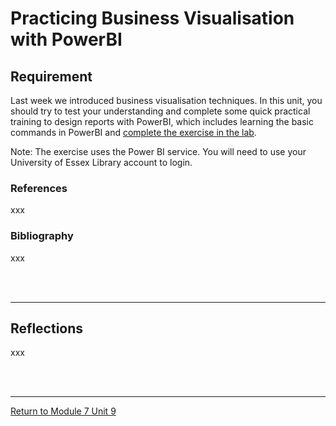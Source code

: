 # Practicing Business Visualisation with PowerBI


## Requirement
Last week we introduced business visualisation techniques. 
In this unit, you should try to test your understanding and complete some quick practical training to design reports with PowerBI, which includes learning the basic commands in PowerBI and [complete the exercise in the lab](https://learn.microsoft.com/en-us/training/modules/power-bi-effective-reports/?ns-enrollment-type=Collection&ns-enrollment-id=o4dhk4z8xpr8q).

Note: The exercise uses the Power BI service. You will need to use your University of Essex Library account to login.

### References
xxx

### Bibliography
xxx

<br><br>

---


## Reflections
xxx

<br><br>

---

[Return to Module 7 Unit 9](RMPP_Unit09.md)
